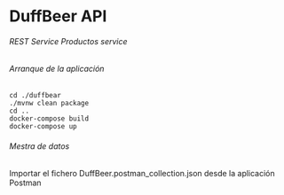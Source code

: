 # DuffBeer API
###### REST Service Productos service


###### Arranque de la aplicación
```
cd ./duffbear
./mvnw clean package
cd ..
docker-compose build
docker-compose up
```

###### Mestra de datos
Importar el fichero DuffBeer.postman_collection.json desde la aplicación Postman